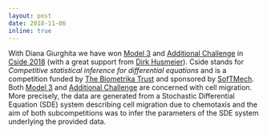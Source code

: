 ```yaml
---
layout: post
date: 2018-11-06
inline: true
---
```

With Diana Giurghita we have won [Model 3](https://www.gla.ac.uk/schools/mathematicsstatistics/events/conferences/cside2018/models/model3/)
and [Additional Challenge](https://www.gla.ac.uk/schools/mathematicsstatistics/events/conferences/cside2018/models/additionalchallenge/)
in [Cside 2018](https://www.gla.ac.uk/schools/mathematicsstatistics/events/conferences/cside2018/) (with a great support from [Dirk Husmeier](https://www.gla.ac.uk/schools/mathematicsstatistics/staff/dirkhusmeier/)).
Cside stands for _Competitive statistical inference for differential equations_ and is a competition funded by [The Biometrika Trust](https://academic.oup.com/biomet) and sponsored by [SofTMech](http://www.softmech.org/). Both [Model 3](https://www.gla.ac.uk/schools/mathematicsstatistics/events/conferences/cside2018/models/model3/)
and [Additional Challenge](https://www.gla.ac.uk/schools/mathematicsstatistics/events/conferences/cside2018/models/additionalchallenge/) are concerned with cell migration. More precisely, the data are generated from a Stochastic Differential Equation (SDE) system describing cell migration due to chemotaxis and the aim of both subcompetitions was to infer the parameters of the SDE system underlying the provided data.